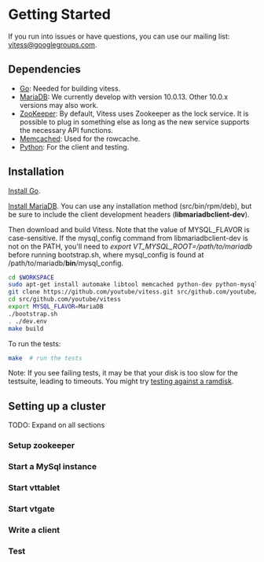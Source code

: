 # Getting Started
If you run into issues or have questions, you can use our mailing list: vitess@googlegroups.com.

## Dependencies

* [Go](http://golang.org): Needed for building vitess.
* [MariaDB](https://mariadb.org/): We currently develop with version 10.0.13.
  Other 10.0.x versions may also work.
* [ZooKeeper](http://zookeeper.apache.org/): By default, Vitess
  uses Zookeeper as the lock service. It is possible to plug in
  something else as long as the new service supports the
  necessary API functions.
* [Memcached](http://memcached.org): Used for the rowcache.
* [Python](http://python.org): For the client and testing.

## Installation

[Install Go](http://golang.org/doc/install).

[Install MariaDB](https://downloads.mariadb.org/).
You can use any installation method (src/bin/rpm/deb),
but be sure to include the client development headers (**libmariadbclient-dev**).

Then download and build Vitess. Note that the value of MYSQL_FLAVOR is case-sensitive.
If the mysql_config command from libmariadbclient-dev is not on the PATH,
you'll need to *export VT_MYSQL_ROOT=/path/to/mariadb* before running bootstrap.sh,
where mysql_config is found at /path/to/mariadb/**bin**/mysql_config.

``` sh
cd $WORKSPACE
sudo apt-get install automake libtool memcached python-dev python-mysqldb libssl-dev g++ mercurial git pkg-config bison
git clone https://github.com/youtube/vitess.git src/github.com/youtube/vitess
cd src/github.com/youtube/vitess
export MYSQL_FLAVOR=MariaDB
./bootstrap.sh
. ./dev.env
make build
```

To run the tests:

``` sh
make  # run the tests
```

Note: If you see failing tests, it may be that your disk is too slow for the testsuite, leading to timeouts. You might try [testing against a ramdisk](TestingOnARamDisk.markdown).

## Setting up a cluster
TODO: Expand on all sections
### Setup zookeeper
### Start a MySql instance
### Start vttablet
### Start vtgate
### Write a client
### Test
